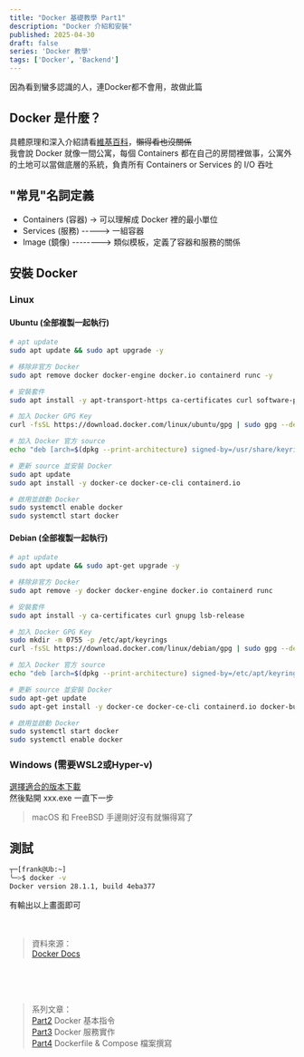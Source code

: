 ```yaml
---
title: "Docker 基礎教學 Part1"
description: "Docker 介紹和安裝"
published: 2025-04-30
draft: false
series: 'Docker 教學'
tags: ['Docker', 'Backend']
---
```

因為看到蠻多認識的人，連Docker都不會用，故做此篇

## Docker 是什麼？
具體原理和深入介紹請看[維基百科](https://en.wikipedia.org/wiki/Docker_(software))，~~懶得看也沒關係~~ </br>
我會說 Docker 就像一間公寓，每個 Containers 都在自己的房間裡做事，公寓外的土地可以當做底層的系統，負責所有 Containers or Services 的 I/O 吞吐

## "常見"名詞定義
- Containers (容器) -> 可以理解成 Docker 裡的最小單位
- Services (服務) -----> 一組容器
- Image (鏡像) --------> 類似模板，定義了容器和服務的關係

## 安裝 Docker
### Linux
#### Ubuntu (全部複製一起執行)
```bash
# apt update
sudo apt update && sudo apt upgrade -y

# 移除非官方 Docker
sudo apt remove docker docker-engine docker.io containerd runc -y

# 安裝套件
sudo apt install -y apt-transport-https ca-certificates curl software-properties-common

# 加入 Docker GPG Key
curl -fsSL https://download.docker.com/linux/ubuntu/gpg | sudo gpg --dearmor -o /usr/share/keyrings/docker-archive-keyring.gpg

# 加入 Docker 官方 source
echo "deb [arch=$(dpkg --print-architecture) signed-by=/usr/share/keyrings/docker-archive-keyring.gpg] https://download.docker.com/linux/ubuntu $(lsb_release -cs) stable" | sudo tee /etc/apt/sources.list.d/docker.list > /dev/null

# 更新 source 並安裝 Docker
sudo apt update
sudo apt install -y docker-ce docker-ce-cli containerd.io

# 啟用並啟動 Docker
sudo systemctl enable docker
sudo systemctl start docker
``` 
#### Debian (全部複製一起執行)
```bash
# apt update
sudo apt update && sudo apt-get upgrade -y

# 移除非官方 Docker
sudo apt remove -y docker docker-engine docker.io containerd runc

# 安裝套件
sudo apt install -y ca-certificates curl gnupg lsb-release

# 加入 Docker GPG Key
sudo mkdir -m 0755 -p /etc/apt/keyrings
curl -fsSL https://download.docker.com/linux/debian/gpg | sudo gpg --dearmor -o /etc/apt/keyrings/docker.gpg

# 加入 Docker 官方 source
echo "deb [arch=$(dpkg --print-architecture) signed-by=/etc/apt/keyrings/docker.gpg] https://download.docker.com/linux/debian $(lsb_release -cs) stable" | sudo tee /etc/apt/sources.list.d/docker.list > /dev/null

# 更新 source 並安裝 Docker
sudo apt-get update
sudo apt-get install -y docker-ce docker-ce-cli containerd.io docker-buildx-plugin docker-compose-plugin

# 啟用並啟動 Docker
sudo systemctl start docker
sudo systemctl enable docker
```
### Windows (需要WSL2或Hyper-v)
[選擇適合的版本下載](https://docs.docker.com/desktop/setup/install/windows-install/) </br>
然後點開 xxx.exe 一直下一步

> macOS 和 FreeBSD 手邊剛好沒有就懶得寫了

## 測試
```bash
┬─[frank@Ub:~]
╰─>$ docker -v
Docker version 28.1.1, build 4eba377
```
有輸出以上畫面即可
</br>
</br>
</br>
> 資料來源： </br>
> [Docker Docs](https://docs.docker.com/)

</br>
</br>
</br>

> 系列文章： </br>
> [Part2](https://blog.frankk.uk/posts/docker-guide-2/) Docker 基本指令 </br>
> [Part3](https://blog.frankk.uk/posts/docker-guide-3/) Docker 服務實作 </br>
> [Part4](https://blog.frankk.uk/posts/docker-guide-4/) Dockerfile & Compose 檔案撰寫